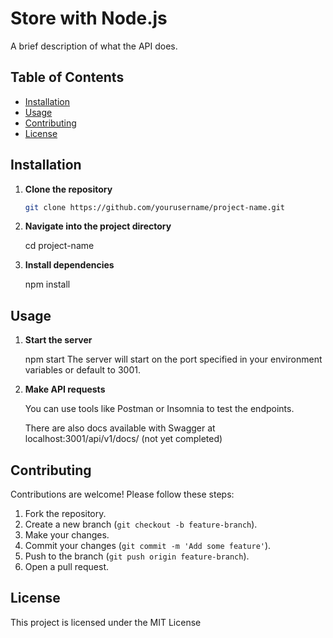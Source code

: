 # Store with Node.js

A brief description of what the API does.

## Table of Contents

- [Installation](#installation)
- [Usage](#usage)
- [Contributing](#contributing)
- [License](#license)

## Installation

1. **Clone the repository**  
   ```bash
   git clone https://github.com/yourusername/project-name.git

2. **Navigate into the project directory**

   cd project-name

4. **Install dependencies**

   npm install

## Usage
1. **Start the server**
  
    npm start
    The server will start on the port specified in your environment variables or default to 3001.

2. **Make API requests**
   
    You can use tools like Postman or Insomnia to test the endpoints.
    
    There are also docs available with Swagger at localhost:3001/api/v1/docs/ (not yet completed)

## Contributing
Contributions are welcome! Please follow these steps:

1. Fork the repository.
2. Create a new branch (`git checkout -b feature-branch`).
3. Make your changes.
4. Commit your changes (`git commit -m 'Add some feature'`).
5. Push to the branch (`git push origin feature-branch`).
6. Open a pull request.

## License
This project is licensed under the MIT License
